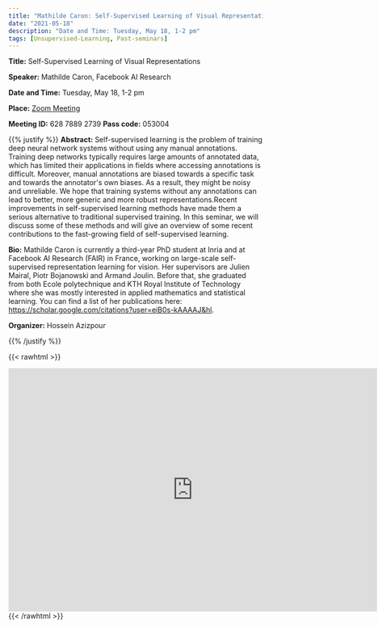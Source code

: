 ```yaml
---
title: "Mathilde Caron: Self-Supervised Learning of Visual Representations"
date: "2021-05-18"
description: "Date and Time: Tuesday, May 18, 1-2 pm"
tags: [Unsupervised-Learning, Past-seminars]
---
```


**Title:** Self-Supervised Learning of Visual Representations

**Speaker:** Mathilde Caron, Facebook AI Research

**Date and Time:** Tuesday, May 18, 1-2 pm

**Place:** [Zoom Meeting](https://kth-se.zoom.us/j/62878892739?pwd=OHdrN1UxbXNEZndPVXU4cjJycFROUT09)

**Meeting ID:** 628 7889 2739       **Pass code:** 053004

{{% justify %}}
**Abstract:** Self-supervised learning is the problem of training deep neural network systems without using any manual annotations. Training deep networks typically requires large amounts of annotated data, which has limited their applications in fields where accessing annotations is difficult. Moreover, manual annotations are biased towards a specific task and towards the annotator's own biases. As a result, they might be noisy and unreliable. We hope that training systems without any annotations can lead to better, more generic and more robust representations.Recent improvements in self-supervised learning methods have made them a serious alternative to traditional supervised training. In this seminar, we will discuss some of these methods and will give an overview of some recent contributions to the fast-growing field of self-supervised learning.

**Bio:** Mathilde Caron is currently a third-year PhD student at Inria and at Facebook AI Research (FAIR) in France, working on large-scale self-supervised representation learning for vision. Her supervisors are Julien Mairal, Piotr Bojanowski and Armand Joulin. Before that, she graduated from both Ecole polytechnique and KTH Royal Institute of Technology where she was mostly interested in applied mathematics and statistical learning. You can find a list of her publications here: https://scholar.google.com/citations?user=eiB0s-kAAAAJ&hl.

**Organizer:** Hossein Azizpour

{{% /justify %}}

{{< rawhtml >}}
<div align="center">
  <iframe id="kmsembed-0_ujmqmkz1" width="730" height="482" src="https://play.kth.se/embed/secure/iframe/entryId/0_ujmqmkz1/uiConfId/23449749" class="kmsembed" allowfullscreen webkitallowfullscreen mozAllowFullScreen allow="autoplay *; fullscreen *; encrypted-media *" sandbox="allow-forms allow-same-origin allow-scripts allow-top-navigation allow-pointer-lock allow-popups allow-modals allow-orientation-lock allow-popups-to-escape-sandbox allow-presentation allow-top-navigation-by-user-activation" frameborder="0" title="Kaltura Player"></iframe>
</div>
{{< /rawhtml >}}